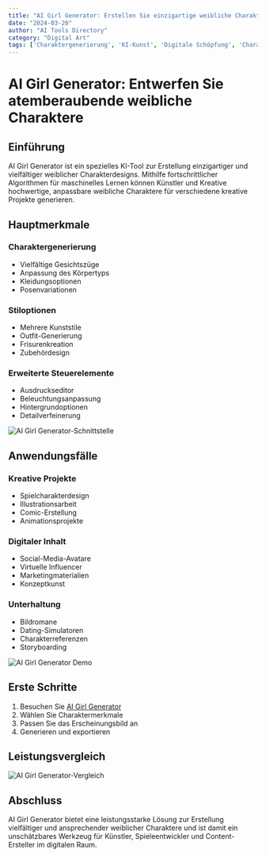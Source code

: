 ```yaml
---
title: "AI Girl Generator: Erstellen Sie einzigartige weibliche Charaktere"
date: "2024-03-20"
author: "AI Tools Directory"
category: "Digital Art"
tags: ['Charaktergenerierung', 'KI-Kunst', 'Digitale Schöpfung', 'Charakterdesign']
---
```

# AI Girl Generator: Entwerfen Sie atemberaubende weibliche Charaktere

## Einführung

AI Girl Generator ist ein spezielles KI-Tool zur Erstellung einzigartiger und vielfältiger weiblicher Charakterdesigns. Mithilfe fortschrittlicher Algorithmen für maschinelles Lernen können Künstler und Kreative hochwertige, anpassbare weibliche Charaktere für verschiedene kreative Projekte generieren.

## Hauptmerkmale

### Charaktergenerierung
- Vielfältige Gesichtszüge
- Anpassung des Körpertyps
- Kleidungsoptionen
- Posenvariationen

### Stiloptionen
- Mehrere Kunststile
- Outfit-Generierung
- Frisurenkreation
- Zubehördesign

### Erweiterte Steuerelemente
- Ausdruckseditor
- Beleuchtungsanpassung
- Hintergrundoptionen
- Detailverfeinerung

![AI Girl Generator-Schnittstelle](/imgs/ai-girl-generator/interface.jpg)

## Anwendungsfälle

### Kreative Projekte
- Spielcharakterdesign
- Illustrationsarbeit
- Comic-Erstellung
- Animationsprojekte

### Digitaler Inhalt
- Social-Media-Avatare
- Virtuelle Influencer
- Marketingmaterialien
- Konzeptkunst

### Unterhaltung
- Bildromane
- Dating-Simulatoren
- Charakterreferenzen
- Storyboarding

![AI Girl Generator Demo](/imgs/ai-girl-generator/demo.jpg)

## Erste Schritte

1. Besuchen Sie [AI Girl Generator](https://ai-girl-generator.com)
2. Wählen Sie Charaktermerkmale
3. Passen Sie das Erscheinungsbild an
4. Generieren und exportieren

## Leistungsvergleich

![AI Girl Generator-Vergleich](/imgs/ai-girl-generator/comparison.jpg)

## Abschluss

AI Girl Generator bietet eine leistungsstarke Lösung zur Erstellung vielfältiger und ansprechender weiblicher Charaktere und ist damit ein unschätzbares Werkzeug für Künstler, Spieleentwickler und Content-Ersteller im digitalen Raum.